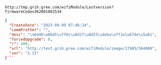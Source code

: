 `http://tmp.grih.gree.com/wifiModule/Lastversion?firmwareCode=362001063534`

```json
{
  "CreateDate": "2023-08-09 07:46:24",
  "commProtVer": "",
  "desc": "\u6d4b\u8bd5\uff0c\u8d1f\u8d23\u4eba\uff1a\u674e\u5a01",
  "forcedUpgrade": 0,
  "r": 200,
  "url": "http://test.grih.gree.com/wifiModule/image/17985/504000",
  "ver": "1.21"
}```
